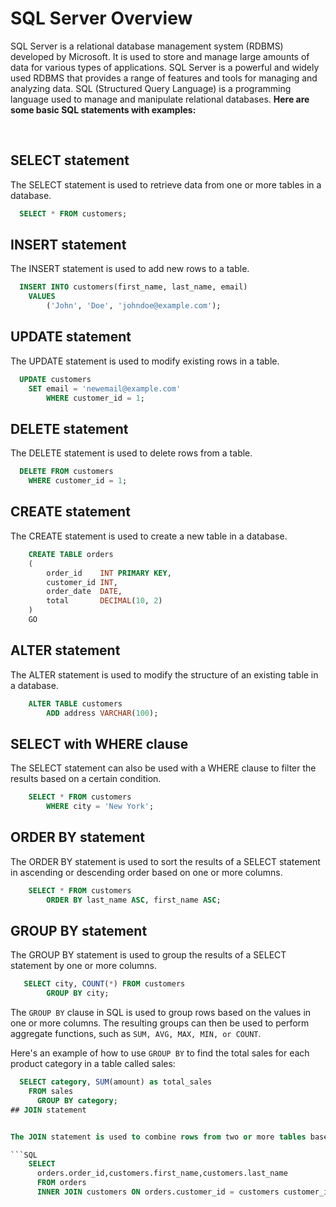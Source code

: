 # SQL Server Overview

SQL Server is a relational database management system (RDBMS) developed by Microsoft. It is used to store and manage large amounts of data for various types of applications. SQL Server is a powerful and widely used RDBMS that provides a range of features and tools for managing and analyzing data. SQL (Structured Query Language) is a programming language used to manage and manipulate relational databases. __Here are some basic SQL statements with examples:__

<br/>


## SELECT statement

The SELECT statement is used to retrieve data from one or more tables in a database.

```SQL
  SELECT * FROM customers;


```

## INSERT statement

The INSERT statement is used to add new rows to a table.

```SQL
  INSERT INTO customers(first_name, last_name, email)
    VALUES 
        ('John', 'Doe', 'johndoe@example.com');


```

## UPDATE statement

The UPDATE statement is used to modify existing rows in a table.

```SQL
  UPDATE customers
    SET email = 'newemail@example.com'
        WHERE customer_id = 1;


```

## DELETE statement

The DELETE statement is used to delete rows from a table.

```SQL
  DELETE FROM customers
    WHERE customer_id = 1;


```

## CREATE statement

The CREATE statement is used to create a new table in a database.

```SQL
    CREATE TABLE orders 
    (
        order_id    INT PRIMARY KEY,
        customer_id INT,
        order_date  DATE,
        total       DECIMAL(10, 2)
    )
    GO


```


## ALTER statement

The ALTER statement is used to modify the structure of an existing table in a database.

```SQL
    ALTER TABLE customers
        ADD address VARCHAR(100);


```


## SELECT with WHERE clause

The SELECT statement can also be used with a WHERE clause to filter the results based on a certain condition.

```SQL
    SELECT * FROM customers
        WHERE city = 'New York';


```

## ORDER BY statement

The ORDER BY statement is used to sort the results of a SELECT statement in ascending or descending order based on one or more columns.

```SQL
    SELECT * FROM customers
        ORDER BY last_name ASC, first_name ASC;


```

## GROUP BY statement

The GROUP BY statement is used to group the results of a SELECT statement by one or more columns.

```SQL
   SELECT city, COUNT(*) FROM customers
        GROUP BY city;


```

The `GROUP BY` clause in SQL is used to group rows based on the values in one or more columns. The resulting groups can then be used to perform aggregate functions, such as `SUM, AVG, MAX, MIN, or COUNT`.

Here's an example of how to use `GROUP BY` to find the total sales for each product category in a table called sales:

```SQL
  SELECT category, SUM(amount) as total_sales
    FROM sales
      GROUP BY category;
## JOIN statement


The JOIN statement is used to combine rows from two or more tables based on a related column.

```SQL
    SELECT 
      orders.order_id,customers.first_name,customers.last_name
      FROM orders
      INNER JOIN customers ON orders.customer_id = customers customer_id;


```
